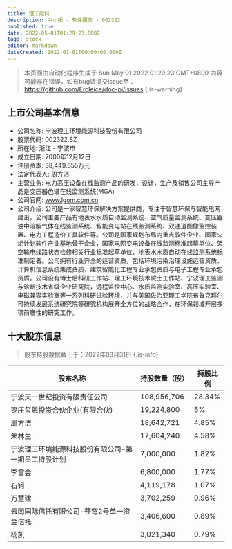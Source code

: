 ```yaml
---
title: 理工能科
description: 中小板 - 软件服务 - 002322
published: true
date: 2022-05-01T01:29:23.000Z
tags: stock
editor: markdown
dateCreated: 2022-01-01T00:00:00.000Z
---
```


> 本页面由自动化程序生成于 Sun May 01 2022 01:29:23 GMT+0800
> 内容可能存在错误，如有bug请提交issue至：https://github.com/Eroleice/doc-pi/issues
{.is-warning}

## 上市公司基本信息
- 公司名称: 宁波理工环境能源科技股份有限公司
- 股票代码: 002322.SZ
- 所在地: 浙江 - 宁波市
- 成立日期: 2000年12月12日
- 注册资本: 38,449.655万元
- 法定代表人: 周方洁
- 主营业务: 电力高压设备在线监测产品的研发，设计，生产及销售公司主导产品是变压器色谱在线监测系统(MGA)
- 公司官网: www.lgom.com.cn
- 公司介绍: 公司是一家智慧环保解决方案提供商，专注于智慧环保与智能电网建设。公司主要产品有地表水水质自动监测系统、空气质量监测系统、变压器油中溶解气体在线监测系统、智能变电站在线监测系统、双通道图像监控装置、电力工程造价工具软件等。公司是国家规划布局内重点软件企业、国家火炬计划软件产业基地骨干企业，国家电网变电设备在线监测标准起草单位、架空输电线路状态检修相关行业标准起草单位、地表水水质自动在线监测系统标准制定者。公司拥有行业齐全的运营资质，包括环境污染治理设施运营资质、计算机信息系统集成资质、建筑智能化工程专业承包资质与电子工程专业承包资质。公司设有博士后科研工作站、理工环境技术院士工作站、宁波理工监测与诊断技术省级企业研究院，远程监控中心、水质监测实验室、高压实验室、电磁兼容实验室等一系列科研试验环境，并与美国佐治亚理工学院布鲁克拜尔可持续发展系统研究院等研究机构展开全方位的战略合作，在环保领域开展多项前瞻性的研究工作。


## 十大股东信息
> 股东持股数据截止于：2022年03月31日
{.is-info}

| 股东名称 | 持股数量（股） | 持股比例 |
| --- | --- | --- |
| 宁波天一世纪投资有限责任公司 | 108,956,706 | 28.34% |
| 枣庄玺恩投资合伙企业(有限合伙) | 19,224,800 | 5% |
| 周方洁 | 18,642,721 | 4.85% |
| 朱林生 | 17,604,240 | 4.58% |
| 宁波理工环境能源科技股份有限公司-第一期员工持股计划 | 7,000,000 | 1.82% |
| 李雪会 | 6,800,000 | 1.77% |
| 石钶 | 4,119,178 | 1.07% |
| 万慧建 | 3,702,259 | 0.96% |
| 云南国际信托有限公司-苍穹2号单一资金信托 | 3,406,600 | 0.89% |
| 杨凯 | 3,021,340 | 0.79% |




